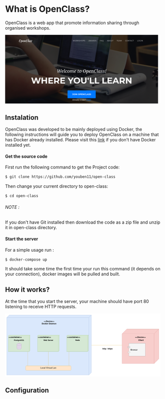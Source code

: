 # What is OpenClass?

OpenClass is a web app that promote information sharing through organised workshops.

![home](/imgs/home.png)

## Instalation
OpenClass was developed to be mainly deployed using Docker, the following instructions will guide you to deploy OpenClass on a machine that has Docker already installed. Please visit this [link]() if you don't have Docker installed yet.

#### Get the source code
First run the following command to get the Project code:
```bash
$ git clone https://github.com/youben11/open-class
```

Then change your current directory to open-class:
```bash
$ cd open-class
```

###### NOTE :
If you don't have Git installed then download the code as a zip file and unzip it in open-class directory.

#### Start the server
For a simple usage run :
```bash
$ docker-compose up
```
It should take some time the first time your run this command (it depends on your connection), docker images will be pulled and built.

## How it works?
At the time that you start the server, your machine should have port 80 listening to receive HTTP requests.

![deployment diagram](/imgs/deployment.png)

## Configuration
